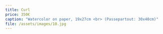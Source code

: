 ```yaml
---
title: Curl
price: 350€
caption: "Watercolor on paper, 19x27cm <br> (Passepartout: 30x40cm)"
file: /assets/images/10.jpg
---
```

